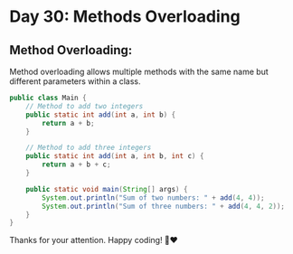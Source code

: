 # Day 30: Methods Overloading

## Method Overloading:
Method overloading allows multiple methods with the same name but different parameters within a class.

```java
public class Main {
    // Method to add two integers
    public static int add(int a, int b) {
        return a + b;
    }

    // Method to add three integers
    public static int add(int a, int b, int c) {
        return a + b + c;
    }

    public static void main(String[] args) {
        System.out.println("Sum of two numbers: " + add(4, 4));
        System.out.println("Sum of three numbers: " + add(4, 4, 2));
    }
}
```

Thanks for your attention. Happy coding! 🙏❤
